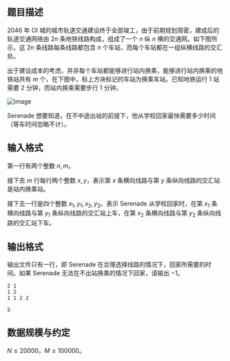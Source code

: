 ## 题目描述

$2046$ 年 OI 城的城市轨道交通建设终于全部竣工，由于前期规划周密，建成后的轨道交通网络由 $2n$ 条地铁线路构成，组成了一个 $n$ 纵 $n$ 横的交通网。如下图所示，这 $2n$ 条线路每条线路都包含 $n$ 个车站，而每个车站都在一组纵横线路的交汇处。

出于建设成本的考虑，并非每个车站都能够进行站内换乘，能够进行站内换乘的地铁站共有 $m$ 个，在下图中，标上方块标记的车站为换乘车站。已知地铁运行 $1$ 站需要 $2$ 分钟，而站内换乘需要步行 $1$ 分钟。

![image](file://s2ALtZtp1RAJghginQ6YH.png)

Serenade 想要知道，在不中途出站的前提下，他从学校回家最快需要多少时间（等车时间忽略不计）。

## 输入格式

第一行有两个整数 $n,m$。

接下去 $m$ 行每行两个整数 $x,y$，表示第 $x$ 条横向线路与第 $y$ 条纵向线路的交汇站是站内换乘站。

接下去一行是四个整数 $x_1,y_1,x_2,y_2$。表示 Serenade 从学校回家时，在第 $x_1$ 条横向线路与第 $y_1$ 条纵向线路的交汇站上车，在第 $x_2$ 条横向线路与第 $y_2$ 条纵向线路的交汇站下车。

## 输出格式

输出文件只有一行，即 Serenade 在合理选择线路的情况下，回家所需要的时间。如果 Serenade 无法在不出站换乘的情况下回家，请输出 $-1$。

```input1
2 1
1 2
1 1 2 2
```

```output1
5
```

## 数据规模与约定

$N\le20000$，$M\le100000$。

